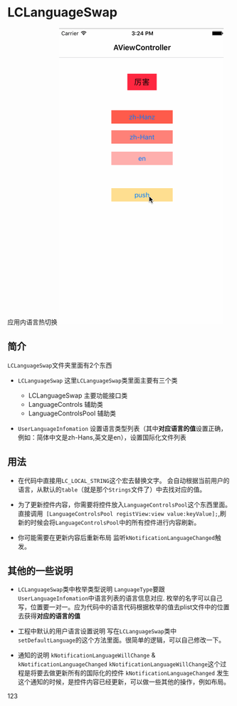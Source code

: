 # LCLanguageSwap
应用内语言热切换
![效果图](https://raw.githubusercontent.com/kkkelicheng/LCLanguageSwap/master/LCLanguageSwapDemo/Language_gif.gif)

## 简介
`LCLanguageSwap`文件夹里面有2个东西
* `LCLanguageSwap`
这里`LCLanguageSwap`类里面主要有三个类
	*  LCLanguageSwap 主要功能接口类
	*  LanguageControls 辅助类
	*  LanguageControlsPool 辅助类

* `UserLanguageInfomation`
 设置语言类型列表（其中**对应语言的值**设置正确，例如：简体中文是zh-Hans,英文是en），设置国际化文件列表

## 用法
* 在代码中直接用`LC_LOCAL_STRING`这个宏去替换文字。
 会自动根据当前用户的语言，从默认的`table`（就是那个`Strings`文件了）中去找对应的值。

* 为了更新控件内容，你需要将控件放入`LanguageControlsPool`这个东西里面。
 直接调用` [LanguageControlsPool registView:view value:keyValue];`,刷新的时候会将`LanguageControlsPool`中的所有控件进行内容刷新。

* 你可能需要在更新内容后重新布局
监听`kNotificationLanguageChanged`触发。


## 其他的一些说明
* `LCLanguageSwap`类中枚举类型说明
`LanguageType`要跟`UserLanguageInfomation`中语言列表的语言信息对应.
 枚举的名字可以自己写，位置要一对一。应为代码中的语言代码根据枚举的值去plist文件中的位置去获得**对应的语言的值**

* 工程中默认的用户语言设置说明
写在`LCLanguageSwap`类中`setDefaultLanguage`的这个方法里面。很简单的逻辑，可以自己修改一下。

* 通知的说明
`kNotificationLanguageWillChange` & `kNotificationLanguageChanged`
`kNotificationLanguageWillChange`这个过程是将要去做更新所有的国际化的控件
`kNotificationLanguageChanged` 发生这个通知的时候，是控件内容已经更新，可以做一些其他的操作，例如布局。

123